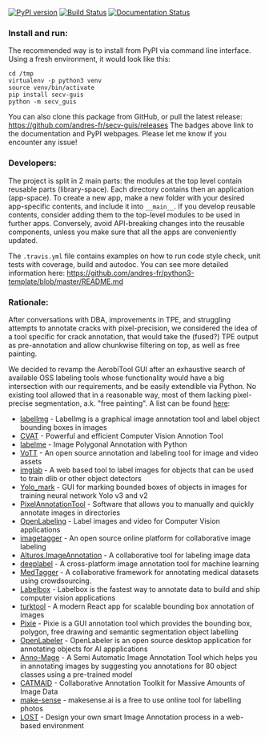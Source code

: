 [![PyPI version](https://badge.fury.io/py/secv-guis.svg)](https://badge.fury.io/py/secv-guis) [![Build Status](https://travis-ci.org/andres-fr/secv-guis.svg?branch=master)](https://travis-ci.org/andres-fr/secv-guis) [![Documentation Status](https://readthedocs.org/projects/secv-guis/badge/?version=latest)](https://secv-guis.readthedocs.io/en/latest/?badge=latest)


### Install and run:

The recommended way is to install from PyPI via command line interface. Using a fresh environment, it would look like this:

```
cd /tmp
virtualenv -p python3 venv
source venv/bin/activate
pip install secv-guis
python -m secv_guis
```

You can also clone this package from GitHub, or pull the latest release: https://github.com/andres-fr/secv-guis/releases
The badges above link to the documentation and PyPI webpages. Please let me know if you encounter any issue!


### Developers:

The project is split in 2 main parts: the modules at the top level contain reusable parts (library-space). Each directory contains then an application (app-space).
To create a new app, make a new folder with your desired app-specific contents, and include it into `__main__`. If you develop reusable contents, consider adding them to the top-level modules to be used in further apps. Conversely, avoid API-breaking changes into the reusable components, unless you make sure that all the apps are conveniently updated.

The ``.travis.yml`` file contains examples on how to run code style check, unit tests with coverage, build and autodoc. You can see more detailed information here: https://github.com/andres-fr/python3-template/blob/master/README.md

### Rationale:

After conversations with DBA, improvements in TPE, and struggling attempts to annotate cracks with pixel-precision, we considered the idea of a tool specific for crack annotation, that would take the (fused?) TPE output as pre-annotation and allow chunkwise filtering on top, as well as free painting.


We decided to revamp the AerobiTool GUI after an exhaustive search of available OSS labeling tools whose functionality would have a big intersection with our requirements, and be easily extendible via Python. No existing tool allowed that in a reasonable way, most of them lacking pixel-precise segmentation, a.k. "free painting". A list can be found [here](https://github.com/heartexlabs/awesome-data-labeling):

* [labelImg](https://github.com/tzutalin/labelImg) - LabelImg is a graphical image annotation tool and label object bounding boxes in images
* [CVAT](https://github.com/opencv/cvat) - Powerful and efficient Computer Vision Annotion Tool
* [labelme](https://github.com/wkentaro/labelme) - Image Polygonal Annotation with Python
* [VoTT](https://github.com/microsoft/VoTT) - An open source annotation and labeling tool for image and video assets
* [imglab](https://github.com/NaturalIntelligence/imglab) - A web based tool to label images for objects that can be used to train dlib or other object detectors
* [Yolo_mark](https://github.com/AlexeyAB/Yolo_mark) - GUI for marking bounded boxes of objects in images for training neural network Yolo v3 and v2
* [PixelAnnotationTool](https://github.com/abreheret/PixelAnnotationTool) - Software that allows you to manually and quickly annotate images in directories
* [OpenLabeling](https://github.com/Cartucho/OpenLabeling) - Label images and video for Computer Vision applications
* [imagetagger](https://github.com/bit-bots/imagetagger) - An open source online platform for collaborative image labeling
* [Alturos.ImageAnnotation](https://github.com/AlturosDestinations/Alturos.ImageAnnotation) - A collaborative tool for labeling image data
* [deeplabel](https://github.com/jveitchmichaelis/deeplabel) - A cross-platform image annotation tool for machine learning
* [MedTagger](https://github.com/medtagger/MedTagger) - A collaborative framework for annotating medical datasets using crowdsourcing.
* [Labelbox](https://github.com/Labelbox/Labelbox) - Labelbox is the fastest way to annotate data to build and ship computer vision applications
* [turktool](https://github.com/jaxony/turktool) - A modern React app for scalable bounding box annotation of images
* [Pixie](https://github.com/buni-rock/Pixie) - Pixie is a GUI annotation tool which provides the bounding box, polygon, free drawing and semantic segmentation object labelling
* [OpenLabeler](https://github.com/kinhong/OpenLabeler) - OpenLabeler is an open source desktop application for annotating objects for AI appplications
* [Anno-Mage](https://github.com/virajmavani/semi-auto-image-annotation-tool) - A Semi Automatic Image Annotation Tool which helps you in annotating images by suggesting you annotations for 80 object classes using a pre-trained model
* [CATMAID](https://github.com/catmaid/CATMAID) - Collaborative Annotation Toolkit for Massive Amounts of Image Data
* [make-sense](https://github.com/SkalskiP/make-sense) - makesense.ai is a free to use online tool for labelling photos
* [LOST](https://github.com/l3p-cv/lost) - Design your own smart Image Annotation process in a web-based environment


